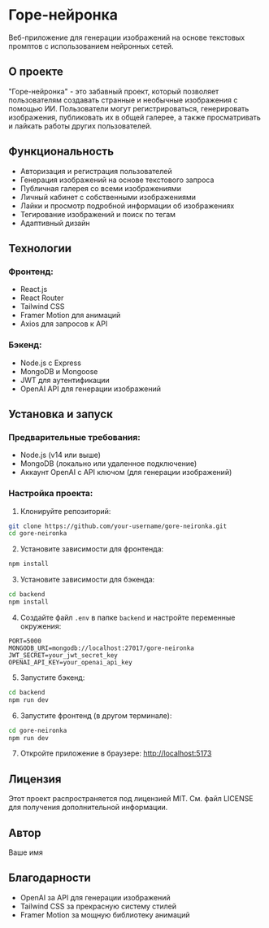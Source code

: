 # Горе-нейронка

Веб-приложение для генерации изображений на основе текстовых промптов с использованием нейронных сетей.

## О проекте

"Горе-нейронка" - это забавный проект, который позволяет пользователям создавать странные и необычные изображения с помощью ИИ. Пользователи могут регистрироваться, генерировать изображения, публиковать их в общей галерее, а также просматривать и лайкать работы других пользователей.

## Функциональность

- Авторизация и регистрация пользователей
- Генерация изображений на основе текстового запроса
- Публичная галерея со всеми изображениями
- Личный кабинет с собственными изображениями
- Лайки и просмотр подробной информации об изображениях
- Тегирование изображений и поиск по тегам
- Адаптивный дизайн

## Технологии

### Фронтенд:
- React.js
- React Router
- Tailwind CSS
- Framer Motion для анимаций
- Axios для запросов к API

### Бэкенд:
- Node.js с Express
- MongoDB и Mongoose
- JWT для аутентификации
- OpenAI API для генерации изображений

## Установка и запуск

### Предварительные требования:
- Node.js (v14 или выше)
- MongoDB (локально или удаленное подключение)
- Аккаунт OpenAI с API ключом (для генерации изображений)

### Настройка проекта:

1. Клонируйте репозиторий:
```bash
git clone https://github.com/your-username/gore-neironka.git
cd gore-neironka
```

2. Установите зависимости для фронтенда:
```bash
npm install
```

3. Установите зависимости для бэкенда:
```bash
cd backend
npm install
```

4. Создайте файл `.env` в папке `backend` и настройте переменные окружения:
```
PORT=5000
MONGODB_URI=mongodb://localhost:27017/gore-neironka
JWT_SECRET=your_jwt_secret_key
OPENAI_API_KEY=your_openai_api_key
```

5. Запустите бэкенд:
```bash
cd backend
npm run dev
```

6. Запустите фронтенд (в другом терминале):
```bash
cd gore-neironka
npm run dev
```

7. Откройте приложение в браузере: [http://localhost:5173](http://localhost:5173)

## Лицензия

Этот проект распространяется под лицензией MIT. См. файл LICENSE для получения дополнительной информации.

## Автор

Ваше имя

## Благодарности

- OpenAI за API для генерации изображений
- Tailwind CSS за прекрасную систему стилей
- Framer Motion за мощную библиотеку анимаций
